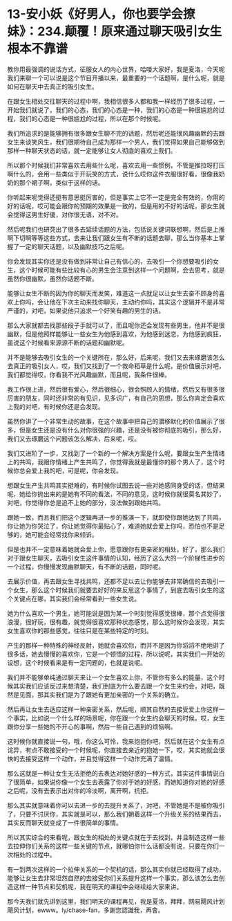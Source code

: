 # 13-安小妖《好男人，你也要学会撩妹》：234.颠覆！原来通过聊天吸引女生根本不靠谱

教你用最强调的说话方式，征服女人的内心世界，哈喽大家好，我是夏洛，今天呢我们来聊一个可以说是这个节目开播以来，最重要的一个话题啊，是什么呢，就是如何在聊天中去真正的吸引女生。

在跟女生相处交往聊天的过程中啊，我相信很多人都和我一样经历了很多过程，一开始我们就说了，我们的心态，我们的心态是一种，我们的心态是一种很尴尬的过程，我们的心态是一种很尴尬的过程，所以在那个时候呢。

我们所追求的是能够拥有很多跟女生聊不完的话题，然后呢还能很风趣幽默的去跟女生来谈笑风生，我们很期待自己成为那样一个男人，我们觉得如果自己能够做到那样一种聊天状态的话，就一定能够让女人彻底的喜欢上我们。

所以那个时候我们非常喜欢去用些什么呢，喜欢去用一些惯例，不管是推拉呀打压啊什么的，会用一些类似于开玩笑的方式，说什么哎你这件衣服很好看，很像我奶奶的那个裙子啊，类似于这样的话。

你听起来呢觉得还挺有意思挺厉害的，但是事实上它不一定是完全有效的，你用的好的话呢，哎可能会跟你的预期的效果是一致的，但是用的不好的话呢，那女生就会觉得这男生好傻，对你很无语，对不对。

然后呢我们也研究出了很多去延续话题的方法，包括说关键词联想啊，然后是上推啊下切啊等等这些方式，去来让我们跟女生有不断的话题去聊，那么当你基本上掌握了一定的聊天话题，以及幽默技巧之后呢。

你会发现其实你还是没有做到非常让自己有信心的，去吸引一个你想要吸引的女生，这个时候可能有些比较有心的男生会注意到这样一个问题啊，会去思考，就是虽然你很幽默，虽然你话题不断。

能够让女生不断的因为你的聊天而发笑，难道这一点就足以让女生去奋不顾身的喜欢上你吗，会让他在下次主动来找你聊天，主动约你吗，其实这个逻辑并不是非常严谨的，对吧，如果说他只追求一个好笑有趣的男生的话。

那么大家就都去找那些段子手就可以了，而且呢你还会发现有些男生，他并不是很幽默，但是他照样能够让一些女生为他感到喜欢，为他感到迷恋，为他感到疯狂，虽说这个时候看来源源不断的话题和幽默呢。

并不是能够去吸引女生的一个关键所在，那么好，后来呢，我们又去来琢磨该怎么去真正的吸引女人，哎，我们又找到了一个救命稻草是什么呢，是价值展示对吧，我们都觉得哎，你看我不光风趣幽默，而且呢，我条件很棒。

我工作很上进，然后很有爱心，然后很细心，很会照顾人的情绪，然后又有很多很厉害的朋友，同时还非常的有见识，见多识广，有自己的思想，那么你肯定会喜欢上我的对吧，有时候你还是会发现。

虽然你讲了一个非常生动的故事，在这个故事中把自己的潜移默化的价值展示了很多，但是女生还是没有什么对你很强的兴趣，还是没有被你彻底的吸引，那么好，我们又去琢磨这个问题该怎么解决，后来呢，哎。

我们又进阶了一步，又找到了一个新的一个解决方案是什么呢，要跟女生产生情绪上的共鸣，我跟你情绪上产生共鸣了，你觉得我就是最懂你的那个男人了，这个时候你总会爱上我的吧，可是呢，你会发现。

想跟女生产生共鸣其实挺难的，有时候你试图去说一些对她感同身受的话，但结果呢，她给你抛出来的是她有不同的看法，不同的意见，这时候你就很莫名其妙了，对吧，你觉得你总是追不上她的部分，没法做到跟她共鸣。

跟她一致，而且我们把这个逻辑再进一步的推演一下，就即使你跟她达到了共鸣，你让她为你哭泣了，你让她觉得你最贴心了，难道她就会爱上你吗，恐怕也不是足够的，她可能会经常找你来倾诉。

但是也并不一定意味着她就会爱上你，愿意跟你有更亲密的相处，好了，那么我们对于跟女生聊天，去吸引女生这件事情的认知，经历了这么大的一个阶梯性进步的一个过程，你慢慢发现幽默聊天，有不断的话题，同时呢。

去展示价值，再去跟女生寻找共鸣，还都不足以去让你能够去非常确信的去吸引一个女生，那么这个时候我们就要去好好的来反思这个事情了，到底去吸引女生的这个关键点在哪，其实我们会经常看到一些女生说。

她为什么喜欢一个男生，她可能说是因为某一个时刻觉得感觉很棒，那个点觉得很浪漫，很好玩，很有趣，就觉得很喜欢那种状态感觉，那么这时候你会发现，其实女生喜欢你的那些感觉，往往只是在某些特定的时刻。

产生的那样一种特殊的神经反射，她就会喜欢你，而并不是因为你滔滔不绝地讲了很多话，她去慢慢的喜欢你，它是一个顿悟的过程，所以说呢，其实我们一开始的设想，这个时候看来是有一定问题的，也就是说呢。

我们并不能够单纯通过聊天来让一个女生喜欢上你，不管你有多么的能量，这个时候其实我们应该反过来想清楚，我们到底为什么要去跟一个女生来约会，对吧，既然是见面，那其实我们是为了跟她有更加亲密的一个关系的确立。

然后再让女生去适应这样一种亲密关系，然后呢，顺其自然的去接受爱上你这样一个事实，比如说一个什么样的场景呢，你在跟一个女生约会聊天的时候，哎，女生跟你分享一些她的不开心的事啊，然后一些自己遇到的烦恼啊。

这时候你就直接说一句，哦，你这么可怜，我来抱抱你吧，然后就在这个女生有点诧异，有点不敢接受的一个时候呢，你直接去亲近的抱她一下，哎，其实她就会很快的去接受这样一个动作，并且觉得这样一个动作充满了温情。

那么这就是一种让女生无法拒绝的去表达对她好感的一种方式，其实这件事情说白了很简单，如果说你像一个女生去表露了你对于她的好感，而她知道你对她的好感之后呢，没有去表示出对你的冷淡啊，离开啊，抗拒。

那么其实就意味着你可以去进一步的去提升关系了，对吧，不管她是不是被你吸引了，只要不讨厌你，其实就是可以，那么我们朝着这样一个升级关系的结果而去，其实反而聊天就变成了一件很简单的事情。

所以其实综合的来看呢，跟女生的相处的关键点就在于去找到，并且制造这样一些去拉伸你们关系的这样一些关键的节点，就哪怕你什么话都没有说，只要在你们一次相处的过程中。

有一到两次这样的一个拉伸关系的一个契机的话，那么其实你就已经取得了成功，能够让女生去非常坦然自然的去接受你们关系提升这样一个事实，那么该怎么去创造这样一种节点和契机呢，我在明天的课程中会继续给大家来讲。

那今天我们就先讲到这里，我们明天的课程再见，我是夏洛，拜拜，网易飓风计划 飓风计划，ewww。ly/chase-fan，多謝您認識我，再會。

